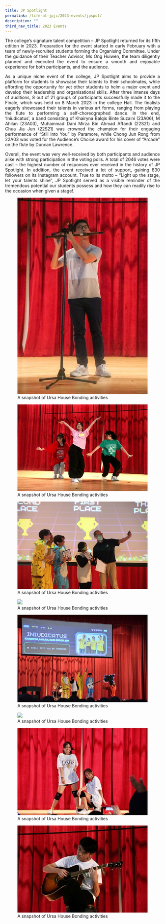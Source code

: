 ```yaml
---
title: JP Spotlight
permalink: /life-at-jpjc/2023-events/jpspot/
description: ""
third_nav_title: 2023 Events
---
```

<div align="justify">

<p>The college’s signature talent competition – JP Spotlight returned for its fifth edition in 2023. Preparation for the event started in early February with a team of newly-recruited students forming the Organising Committee. Under the guidance of their Teacher Advisor, Ms Ong Huiwen, the team diligently planned and executed the event to ensure a smooth and enjoyable experience for both participants, and the audience.</p>

<p>As a unique niche event of the college, JP Spotlight aims to provide a platform for students to showcase their talents to their schoolmates, while affording the opportunity for yet other students to helm a major event and develop their leadership and organisational skills. After three intense days of auditions, 8 out of 21 groups of participants successfully made it to the Finale, which was held on 8 March 2023 in the college Hall. The finalists eagerly showcased their talents in various art forms, ranging from playing the flute to performing a self-choreographed dance. In the end, ‘Iniudicatus’, a band consisting of Khairyna Balqis Binte Suzaini (23A06), M Ahilan (23A03), Muhammad Dani Mirza Bin Ahmad Affandi (22S21) and Chua Jia Jun (22S21) was crowned the champion for their engaging performance of “Still Into You” by Paramore, while Chong Jun Rong from 22A03 was voted for the Audience’s Choice award for his cover of “Arcade” on the flute by Duncan Lawrence.</p>

<p>Overall, the event was very well-received by both participants and audience alike with strong participation in the voting polls. A total of 2046 votes were cast – the highest number of responses ever received in the history of JP Spotlight. In addition, the event received a lot of support, gaining 830 followers on its Instagram account. True to its motto – “Light up the stage, let your talents shine”, JP Spotlight served as a visible reminder of the tremendous potential our students possess and how they can readily rise to the occasion when given a stage!.</p>

<figure>
<img src="/images/Life%20@%20JPJC/2023%20Events/JP%20spotlight/jpspot1.jpg">
<figcaption>
A snapshot of Ursa House Bonding activities</figcaption></figure>	

<figure>
<img src="/images/Life%20@%20JPJC/2023%20Events/JP%20spotlight/jpspot2.jpg">
<figcaption>
A snapshot of Ursa House Bonding activities</figcaption></figure><figure>

<img src="/images/Life%20@%20JPJC/2023%20Events/JP%20spotlight/jpspot3.jpg">
<figcaption>
A snapshot of Ursa House Bonding activities</figcaption></figure><figure>
<img src="/images/Life%20@%20JPJC/2023%20Events/JP%20spotlight/jpspot4.jpg">
<figcaption>
A snapshot of Ursa House Bonding activities</figcaption></figure><figure>
<img src="/images/Life%20@%20JPJC/2023%20Events/JP%20spotlight/jpspot5.jpg">
<figcaption>
A snapshot of Ursa House Bonding activities</figcaption></figure><figure>
<img src="/images/Life%20@%20JPJC/2023%20Events/JP%20spotlight/jpspot6.jpg">
<figcaption>
A snapshot of Ursa House Bonding activities</figcaption></figure><figure>
<img src="/images/Life%20@%20JPJC/2023%20Events/JP%20spotlight/jpspot7.jpg">
<figcaption>
A snapshot of Ursa House Bonding activities</figcaption></figure><figure>
<img src="/images/Life%20@%20JPJC/2023%20Events/JP%20spotlight/jpspot8.jpg">
<figcaption>
A snapshot of Ursa House Bonding activities</figcaption></figure>	
	
	
<div></div></div>